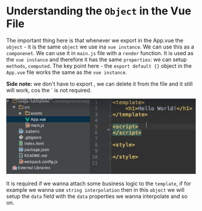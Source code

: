 # Understanding the `Object` in the Vue File

The important thing here is that whenever we export in the App.vue the `object` - it is the same `object` we use ina `vue instance`. We can use this as a `componenet`. We can use it in `main.js` file with a `render` function. It is used as the `vue instance` and therefore it has the same `properties`: we can setup `methods`, `computed`. The key point here  - the `export default {}` object in the `App.vue` file works the same as the `vue instance`. 

**Side note:** we don't have to export , we can delete it from the file and it still will work, cos the `<script></script> is not required.

![object-in-vue](../object-in-vue.png) 

It is required if we wanna attach some business logic to the `template`, if for example we wanna use `string interpolation` then in this `object` we will setup the `data` field with the `data` properties we wanna interpolate and so on. 
